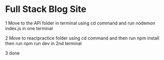 # Full Stack Blog Site
1 Move to the APi folder in terminal using cd command and run nodemon index.js in one terminal

2 Move to reactpractice folder using cd command and then run npm install then run npm run dev in 2nd terminal

3 done
